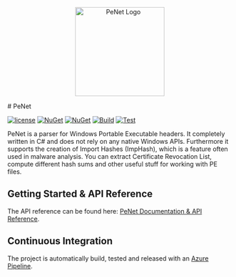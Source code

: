 <p align="center">
    <img src="https://raw.githubusercontent.com/secana/PeNet/master/resource/logo_transparent.png" alt="PeNet Logo" witdh="200" height="200"  />
</p>
# PeNet

[![license](https://img.shields.io/github/license/secana/penet.svg)](https://raw.githubusercontent.com/secana/PeNet/master/LICENSE)
[![NuGet](https://img.shields.io/nuget/v/PeNet.svg)](https://www.nuget.org/packages/PeNet/)
[![NuGet](https://img.shields.io/nuget/dt/PeNet.svg)](https://www.nuget.org/packages/PeNet/)
[![Build](https://img.shields.io/azure-devops/build/secana/PeNet/2.svg)](https://dev.azure.com/secana/PeNet/_build?definitionId=2)
[![Test](https://img.shields.io/azure-devops/tests/secana/PeNet/2.svg)](https://dev.azure.com/secana/PeNet/_build?definitionId=2)

PeNet is a parser for Windows Portable Executable headers. It completely written in C# and does not rely on any native Windows APIs.
Furthermore it supports the creation of Import Hashes (ImpHash), which is a feature often used in malware analysis. You can extract Certificate Revocation List, compute different hash sums and other useful stuff for working with PE files.

## Getting Started & API Reference

The API reference can be found here: [PeNet Documentation & API Reference](http://secana.github.io/PeNet).

## Continuous Integration

The project is automatically build, tested and released with an [Azure Pipeline](https://dev.azure.com/secana/PeNet).

